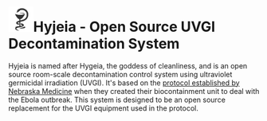 # <img src="https://github.com/Hackerfarm/hyjeia/blob/master/hygeia.jpg" width="50">Hyjeia - Open Source UVGI Decontamination System

Hyjeia is named after Hygeia, the goddess of cleanliness, and is an open source room-scale decontamination control system using ultraviolet germicidal irradiation (UVGI). It's based on the [protocol established by Nebraska Medicine](https://www.nebraskamed.com/sites/default/files/documents/covid-19/n-95-decon-process.pdf) when they created their biocontainment unit to deal with the Ebola outbreak. This system is designed to be an open source replacement for the UVGI equipment used in the protocol.
